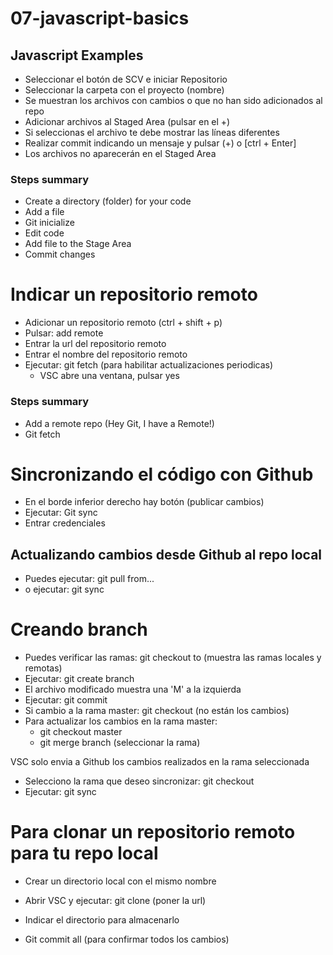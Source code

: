 # 07-javascript-basics

## Javascript Examples

- Seleccionar el botón de SCV e iniciar Repositorio
- Seleccionar la carpeta con el proyecto (nombre)
- Se muestran los archivos con cambios o que no han sido adicionados al repo
- Adicionar archivos al Staged Area (pulsar en el +)
- Si seleccionas el archivo te debe mostrar las líneas diferentes
- Realizar commit indicando un mensaje y pulsar (+) o [ctrl + Enter]
- Los archivos no aparecerán en el Staged Area

### Steps summary

- Create a directory (folder) for your code
- Add a file
- Git inicialize
- Edit code
- Add file to the Stage Area
- Commit changes

# Indicar un repositorio remoto

- Adicionar un repositorio remoto (ctrl + shift + p)
- Pulsar: add remote
- Entrar la url del repositorio remoto
- Entrar el nombre del repositorio remoto
- Ejecutar: git fetch (para habilitar actualizaciones periodicas)
  - VSC abre una ventana, pulsar yes

### Steps summary

- Add a remote repo (Hey Git, I have a Remote!)
- Git fetch

# Sincronizando el código con Github

- En el borde inferior derecho hay botón (publicar cambios)
- Ejecutar: Git sync
- Entrar credenciales

## Actualizando cambios desde Github al repo local

- Puedes ejecutar: git pull from...
- o ejecutar: git sync

# Creando branch

- Puedes verificar las ramas: git checkout to (muestra las ramas locales y remotas)
- Ejecutar: git create branch
- El archivo modificado muestra una 'M' a la izquierda
- Ejecutar: git commit
- Si cambio a la rama master: git checkout (no están los cambios)
- Para actualizar los cambios en la rama master:
  - git checkout master
  - git merge branch (seleccionar la rama)

VSC solo envia a Github los cambios realizados en la rama seleccionada

- Selecciono la rama que deseo sincronizar: git checkout
- Ejecutar: git sync

# Para clonar un repositorio remoto para tu repo local

- Crear un directorio local con el mismo nombre
- Abrir VSC y ejecutar: git clone (poner la url)
- Indicar el directorio para almacenarlo

- Git commit all (para confirmar todos los cambios)
